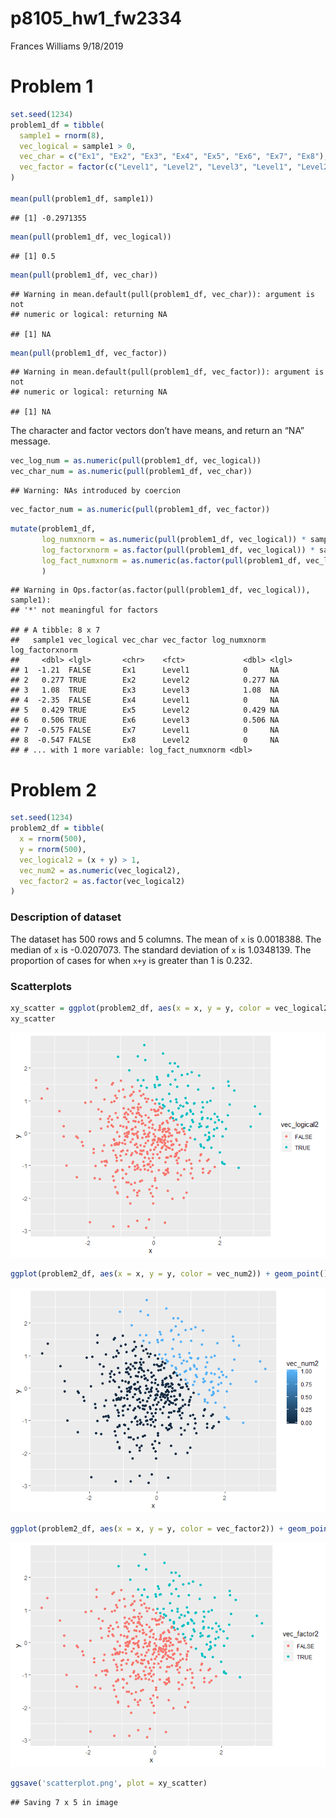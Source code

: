 p8105\_hw1\_fw2334
================
Frances Williams
9/18/2019

# Problem 1

``` r
set.seed(1234)
problem1_df = tibble(
  sample1 = rnorm(8),
  vec_logical = sample1 > 0,
  vec_char = c("Ex1", "Ex2", "Ex3", "Ex4", "Ex5", "Ex6", "Ex7", "Ex8"),
  vec_factor = factor(c("Level1", "Level2", "Level3", "Level1", "Level2", "Level3", "Level1", "Level2"))
)

mean(pull(problem1_df, sample1))
```

    ## [1] -0.2971355

``` r
mean(pull(problem1_df, vec_logical))
```

    ## [1] 0.5

``` r
mean(pull(problem1_df, vec_char))
```

    ## Warning in mean.default(pull(problem1_df, vec_char)): argument is not
    ## numeric or logical: returning NA

    ## [1] NA

``` r
mean(pull(problem1_df, vec_factor))
```

    ## Warning in mean.default(pull(problem1_df, vec_factor)): argument is not
    ## numeric or logical: returning NA

    ## [1] NA

The character and factor vectors don’t have means, and return an “NA”
message.

``` r
vec_log_num = as.numeric(pull(problem1_df, vec_logical))
vec_char_num = as.numeric(pull(problem1_df, vec_char))
```

    ## Warning: NAs introduced by coercion

``` r
vec_factor_num = as.numeric(pull(problem1_df, vec_factor))
```

``` r
mutate(problem1_df,
       log_numxnorm = as.numeric(pull(problem1_df, vec_logical)) * sample1,
       log_factorxnorm = as.factor(pull(problem1_df, vec_logical)) * sample1,
       log_fact_numxnorm = as.numeric(as.factor(pull(problem1_df, vec_logical))) * sample1
       )
```

    ## Warning in Ops.factor(as.factor(pull(problem1_df, vec_logical)), sample1):
    ## '*' not meaningful for factors

    ## # A tibble: 8 x 7
    ##   sample1 vec_logical vec_char vec_factor log_numxnorm log_factorxnorm
    ##     <dbl> <lgl>       <chr>    <fct>             <dbl> <lgl>          
    ## 1  -1.21  FALSE       Ex1      Level1            0     NA             
    ## 2   0.277 TRUE        Ex2      Level2            0.277 NA             
    ## 3   1.08  TRUE        Ex3      Level3            1.08  NA             
    ## 4  -2.35  FALSE       Ex4      Level1            0     NA             
    ## 5   0.429 TRUE        Ex5      Level2            0.429 NA             
    ## 6   0.506 TRUE        Ex6      Level3            0.506 NA             
    ## 7  -0.575 FALSE       Ex7      Level1            0     NA             
    ## 8  -0.547 FALSE       Ex8      Level2            0     NA             
    ## # ... with 1 more variable: log_fact_numxnorm <dbl>

# Problem 2

``` r
set.seed(1234)
problem2_df = tibble(
  x = rnorm(500),
  y = rnorm(500),
  vec_logical2 = (x + y) > 1,
  vec_num2 = as.numeric(vec_logical2),
  vec_factor2 = as.factor(vec_logical2)
)
```

### Description of dataset

The dataset has 500 rows and 5 columns. The mean of `x` is 0.0018388.
The median of `x` is -0.0207073. The standard deviation of `x` is
1.0348139. The proportion of cases for when `x+y` is greater than 1 is
0.232.

### Scatterplots

``` r
xy_scatter = ggplot(problem2_df, aes(x = x, y = y, color = vec_logical2)) + geom_point()
xy_scatter
```

![](p8105_hw1_fw2334_files/figure-gfm/unnamed-chunk-5-1.png)<!-- -->

``` r
ggplot(problem2_df, aes(x = x, y = y, color = vec_num2)) + geom_point()
```

![](p8105_hw1_fw2334_files/figure-gfm/unnamed-chunk-5-2.png)<!-- -->

``` r
ggplot(problem2_df, aes(x = x, y = y, color = vec_factor2)) + geom_point()
```

![](p8105_hw1_fw2334_files/figure-gfm/unnamed-chunk-5-3.png)<!-- -->

``` r
ggsave('scatterplot.png', plot = xy_scatter)
```

    ## Saving 7 x 5 in image
